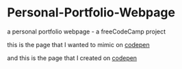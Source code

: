 # Personal-Portfolio-Webpage
a personal portfolio webpage - a freeCodeCamp project

this is the page that I wanted to mimic on [codepen](https://codepen.io/freeCodeCamp/full/zNBOYG)

and this is the page that I created on [codepen](https://codepen.io/ahmed8157/full/MMwbWw)
